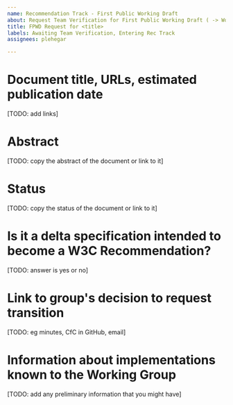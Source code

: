 ```yaml
---
name: Recommendation Track - First Public Working Draft
about: Request Team Verification for First Public Working Draft ( -> Working Draft)
title: FPWD Request for <title>
labels: Awaiting Team Verification, Entering Rec Track
assignees: plehegar

---
```


# Document title, URLs, estimated publication date
[TODO: add links]

# Abstract
[TODO: copy the abstract of the document or link to it]

# Status
[TODO: copy the status of the document or link to it]

# Is it a delta specification intended to become a W3C Recommendation?
[TODO: answer is yes or no]

# Link to group's decision to request transition
[TODO: eg minutes, CfC in GitHub, email]

# Information about implementations known to the Working Group
[TODO: add any preliminary information that you might have]
